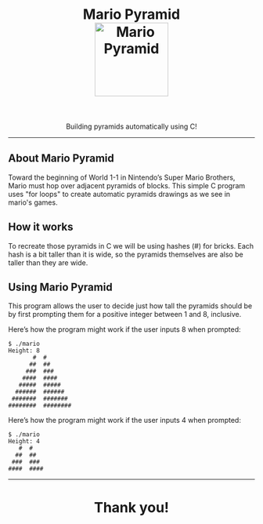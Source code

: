 <h1 align="center">
Mario Pyramid
<br>
  <img src="https://raw.githubusercontent.com/draumzinho/mario-pyramid/main/assets/mario.png" alt="Mario Pyramid" height="150">
<br>
<br>
</h1>

<p align="center">Building pyramids automatically using C!</p>

<hr />

## About Mario Pyramid
Toward the beginning of World 1-1 in Nintendo’s Super Mario Brothers, Mario must hop over adjacent pyramids of blocks. This simple C program uses "for loops" to 
create automatic pyramids drawings as we see in mario's games.

## How it works

To recreate those pyramids in C we will be using hashes (#) for bricks. Each hash is a bit taller than it is wide, so the pyramids themselves 
are also be taller than they are wide.

## Using Mario Pyramid

This program allows the user to decide just how tall the pyramids should be by first prompting them for a positive integer between 1 and 8, inclusive.

Here’s how the program might work if the user inputs 8 when prompted:

```
$ ./mario
Height: 8
       #  #
      ##  ##
     ###  ###
    ####  ####
   #####  #####
  ######  ######
 #######  #######
########  ########
```
Here’s how the program might work if the user inputs 4 when prompted:

```
$ ./mario
Height: 4
   #  #
  ##  ##
 ###  ###
####  ####
```

<hr />
<h1 align="center">
Thank you!
</h1>
